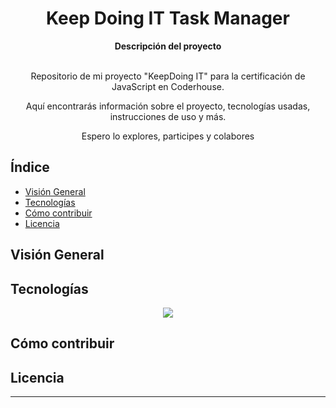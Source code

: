 <h1 align="center" > Keep Doing IT Task Manager </h1>



<div align="center">
  <strong> Descripción del proyecto </strong>
</div>

<br>

<div align="center">
  <p> Repositorio de mi proyecto "KeepDoing IT" para la certificación de JavaScript en Coderhouse.</p>
  <p> Aquí encontrarás información sobre el proyecto, tecnologías usadas, instrucciones de uso y más.</p>
  <p> Espero lo explores, participes y colabores</p>
</div>

## Índice 

- [Visión General](#visión-general)
- [Tecnologías](#tecnologías)
- [Cómo contribuir](#cómo-contribuir)
- [Licencia](#licencia)

## Visión General




## Tecnologías 

<a href="[_blank](https://keep-doing-it.vercel.app/)">
<p align="center">
    <img src="https://skillicons.dev/icons?i=js,html,css" />
</p>
</a>





## Cómo contribuir 



## Licencia 


---
